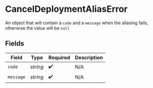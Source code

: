 # CancelDeploymentAliasError

An object that will contain a `code` and a `message` when the aliasing fails, otherwise the value will be `null`


## Fields

| Field              | Type               | Required           | Description        |
| ------------------ | ------------------ | ------------------ | ------------------ |
| `code`             | *string*           | :heavy_check_mark: | N/A                |
| `message`          | *string*           | :heavy_check_mark: | N/A                |